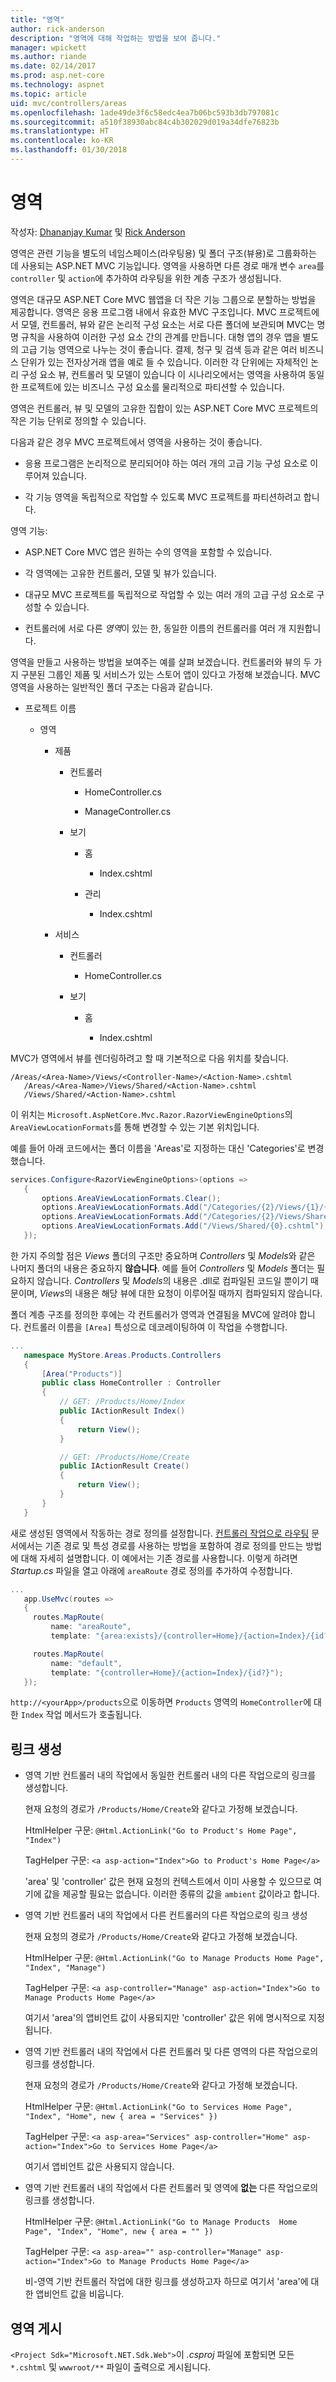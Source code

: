 ```yaml
---
title: "영역"
author: rick-anderson
description: "영역에 대해 작업하는 방법을 보여 줍니다."
manager: wpickett
ms.author: riande
ms.date: 02/14/2017
ms.prod: asp.net-core
ms.technology: aspnet
ms.topic: article
uid: mvc/controllers/areas
ms.openlocfilehash: 1ade49de3f6c58edc4ea7b06bc593b3db797081c
ms.sourcegitcommit: a510f38930abc84c4b302029d019a34dfe76823b
ms.translationtype: HT
ms.contentlocale: ko-KR
ms.lasthandoff: 01/30/2018
---
```

# <a name="areas"></a>영역

작성자: [Dhananjay Kumar](https://twitter.com/debug_mode) 및 [Rick Anderson](https://twitter.com/RickAndMSFT)

영역은 관련 기능을 별도의 네임스페이스(라우팅용) 및 폴더 구조(뷰용)로 그룹화하는 데 사용되는 ASP.NET MVC 기능입니다. 영역을 사용하면 다른 경로 매개 변수 `area`를 `controller` 및 `action`에 추가하여 라우팅을 위한 계층 구조가 생성됩니다.

영역은 대규모 ASP.NET Core MVC 웹앱을 더 작은 기능 그룹으로 분할하는 방법을 제공합니다. 영역은 응용 프로그램 내에서 유효한 MVC 구조입니다. MVC 프로젝트에서 모델, 컨트롤러, 뷰와 같은 논리적 구성 요소는 서로 다른 폴더에 보관되며 MVC는 명명 규칙을 사용하여 이러한 구성 요소 간의 관계를 만듭니다. 대형 앱의 경우 앱을 별도의 고급 기능 영역으로 나누는 것이 좋습니다. 결제, 청구 및 검색 등과 같은 여러 비즈니스 단위가 있는 전자상거래 앱을 예로 들 수 있습니다. 이러한 각 단위에는 자체적인 논리 구성 요소 뷰, 컨트롤러 및 모델이 있습니다 이 시나리오에서는 영역을 사용하여 동일한 프로젝트에 있는 비즈니스 구성 요소를 물리적으로 파티션할 수 있습니다.

영역은 컨트롤러, 뷰 및 모델의 고유한 집합이 있는 ASP.NET Core MVC 프로젝트의 작은 기능 단위로 정의할 수 있습니다.

다음과 같은 경우 MVC 프로젝트에서 영역을 사용하는 것이 좋습니다.

* 응용 프로그램은 논리적으로 분리되어야 하는 여러 개의 고급 기능 구성 요소로 이루어져 있습니다.

* 각 기능 영역을 독립적으로 작업할 수 있도록 MVC 프로젝트를 파티션하려고 합니다.

영역 기능:

* ASP.NET Core MVC 앱은 원하는 수의 영역을 포함할 수 있습니다.

* 각 영역에는 고유한 컨트롤러, 모델 및 뷰가 있습니다.

* 대규모 MVC 프로젝트를 독립적으로 작업할 수 있는 여러 개의 고급 구성 요소로 구성할 수 있습니다.

* 컨트롤러에 서로 다른 *영역*이 있는 한, 동일한 이름의 컨트롤러를 여러 개 지원합니다.

영역을 만들고 사용하는 방법을 보여주는 예를 살펴 보겠습니다. 컨트롤러와 뷰의 두 가지 구분된 그룹인 제품 및 서비스가 있는 스토어 앱이 있다고 가정해 보겠습니다. MVC 영역을 사용하는 일반적인 폴더 구조는 다음과 같습니다.

* 프로젝트 이름

  * 영역

    * 제품

      * 컨트롤러

        * HomeController.cs

        * ManageController.cs

      * 보기

        * 홈

          * Index.cshtml

        * 관리

          * Index.cshtml

    * 서비스

      * 컨트롤러

        * HomeController.cs

      * 보기

        * 홈

          * Index.cshtml

MVC가 영역에서 뷰를 렌더링하려고 할 때 기본적으로 다음 위치를 찾습니다.

```text
/Areas/<Area-Name>/Views/<Controller-Name>/<Action-Name>.cshtml
   /Areas/<Area-Name>/Views/Shared/<Action-Name>.cshtml
   /Views/Shared/<Action-Name>.cshtml
   ```

이 위치는 `Microsoft.AspNetCore.Mvc.Razor.RazorViewEngineOptions`의 `AreaViewLocationFormats`를 통해 변경할 수 있는 기본 위치입니다.

예를 들어 아래 코드에서는 폴더 이름을 'Areas'로 지정하는 대신 'Categories'로 변경했습니다.

```csharp
services.Configure<RazorViewEngineOptions>(options =>
   {
       options.AreaViewLocationFormats.Clear();
       options.AreaViewLocationFormats.Add("/Categories/{2}/Views/{1}/{0}.cshtml");
       options.AreaViewLocationFormats.Add("/Categories/{2}/Views/Shared/{0}.cshtml");
       options.AreaViewLocationFormats.Add("/Views/Shared/{0}.cshtml");
   });
   ```

한 가지 주의할 점은 *Views* 폴더의 구조만 중요하며 *Controllers* 및 *Models*와 같은 나머지 폴더의 내용은 중요하지 **않습니다**. 예를 들어 *Controllers* 및 *Models* 폴더는 필요하지 않습니다. *Controllers* 및 *Models*의 내용은 .dll로 컴파일된 코드일 뿐이기 때문이며, *Views*의 내용은 해당 뷰에 대한 요청이 이루어질 때까지 컴파일되지 않습니다.

폴더 계층 구조를 정의한 후에는 각 컨트롤러가 영역과 연결됨을 MVC에 알려야 합니다. 컨트롤러 이름을 `[Area]` 특성으로 데코레이팅하여 이 작업을 수행합니다.

```csharp
...
   namespace MyStore.Areas.Products.Controllers
   {
       [Area("Products")]
       public class HomeController : Controller
       {
           // GET: /Products/Home/Index
           public IActionResult Index()
           {
               return View();
           }

           // GET: /Products/Home/Create
           public IActionResult Create()
           {
               return View();
           }
       }
   }
   ```

새로 생성된 영역에서 작동하는 경로 정의를 설정합니다. [컨트롤러 작업으로 라우팅](routing.md) 문서에서는 기존 경로 및 특성 경로를 사용하는 방법을 포함하여 경로 정의를 만드는 방법에 대해 자세히 설명합니다. 이 예에서는 기존 경로를 사용합니다. 이렇게 하려면 *Startup.cs* 파일을 열고 아래에 `areaRoute` 경로 정의를 추가하여 수정합니다.

```csharp
...
   app.UseMvc(routes =>
   {
     routes.MapRoute(
         name: "areaRoute",
         template: "{area:exists}/{controller=Home}/{action=Index}/{id?}");

     routes.MapRoute(
         name: "default",
         template: "{controller=Home}/{action=Index}/{id?}");
   });
   ```

`http://<yourApp>/products`으로 이동하면 `Products` 영역의 `HomeController`에 대한 `Index` 작업 메서드가 호출됩니다.

## <a name="link-generation"></a>링크 생성

* 영역 기반 컨트롤러 내의 작업에서 동일한 컨트롤러 내의 다른 작업으로의 링크를 생성합니다.

  현재 요청의 경로가 `/Products/Home/Create`와 같다고 가정해 보겠습니다.

  HtmlHelper 구문: `@Html.ActionLink("Go to Product's Home Page", "Index")`

  TagHelper 구문: `<a asp-action="Index">Go to Product's Home Page</a>`

  'area' 및 'controller' 값은 현재 요청의 컨텍스트에서 이미 사용할 수 있으므로 여기에 값을 제공할 필요는 없습니다. 이러한 종류의 값을 `ambient` 값이라고 합니다.

* 영역 기반 컨트롤러 내의 작업에서 다른 컨트롤러의 다른 작업으로의 링크 생성

  현재 요청의 경로가 `/Products/Home/Create`와 같다고 가정해 보겠습니다.

  HtmlHelper 구문: `@Html.ActionLink("Go to Manage Products Home Page", "Index", "Manage")`

  TagHelper 구문: `<a asp-controller="Manage" asp-action="Index">Go to Manage Products Home Page</a>`

  여기서 'area'의 앱비언트 값이 사용되지만 'controller' 값은 위에 명시적으로 지정됩니다.

* 영역 기반 컨트롤러 내의 작업에서 다른 컨트롤러 및 다른 영역의 다른 작업으로의 링크를 생성합니다.

  현재 요청의 경로가 `/Products/Home/Create`와 같다고 가정해 보겠습니다.

  HtmlHelper 구문: `@Html.ActionLink("Go to Services Home Page", "Index", "Home", new { area = "Services" })`

  TagHelper 구문: `<a asp-area="Services" asp-controller="Home" asp-action="Index">Go to Services Home Page</a>`

  여기서 앱비언트 값은 사용되지 않습니다.

* 영역 기반 컨트롤러 내의 작업에서 다른 컨트롤러 및 영역에 **없는** 다른 작업으로의 링크를 생성합니다.

  HtmlHelper 구문: `@Html.ActionLink("Go to Manage Products  Home Page", "Index", "Home", new { area = "" })`

  TagHelper 구문: `<a asp-area="" asp-controller="Manage" asp-action="Index">Go to Manage Products Home Page</a>`

  비-영역 기반 컨트롤러 작업에 대한 링크를 생성하고자 하므로 여기서 'area'에 대한 앱비언트 값을 비웁니다.

## <a name="publishing-areas"></a>영역 게시

`<Project Sdk="Microsoft.NET.Sdk.Web">`이 *.csproj* 파일에 포함되면 모든 `*.cshtml` 및 `wwwroot/**` 파일이 출력으로 게시됩니다.

